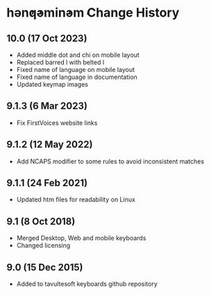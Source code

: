 hǝn̓q̓ǝmin̓ǝm̓ Change History
============================
10.0 (17 Oct 2023)
-------------------
* Added middle dot and chi on mobile layout
* Replaced barred l with belted l
* Fixed name of language on mobile layout
* Fixed name of language in documentation
* Updated keymap images

9.1.3 (6 Mar 2023)
-------------------
* Fix FirstVoices website links

9.1.2 (12 May 2022)
-------------------
* Add NCAPS modifier to some rules to avoid inconsistent matches

9.1.1 (24 Feb 2021)
-------------------
* Updated htm files for readability on Linux

9.1 (8 Oct 2018)
-----------------
* Merged Desktop, Web and mobile keyboards
* Changed licensing

9.0 (15 Dec 2015)
-----------------

* Added to tavultesoft keyboards github repository
